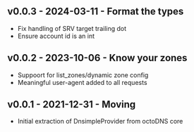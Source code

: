 ## v0.0.3 - 2024-03-11 - Format the types

* Fix handling of SRV target trailing dot
* Ensure account id is an int

## v0.0.2 - 2023-10-06 - Know your zones

* Suppoort for list_zones/dynamic zone config
* Meaningful user-agent added to all requests

## v0.0.1 - 2021-12-31 - Moving

* Initial extraction of DnsimpleProvider from octoDNS core
